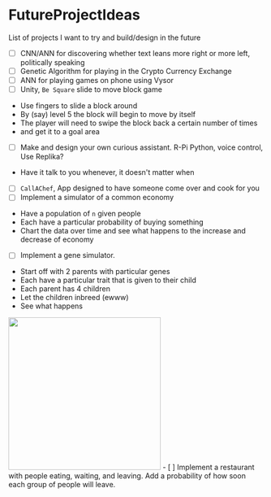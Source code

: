 # FutureProjectIdeas
List of projects I want to try and build/design in the future

- [ ] CNN/ANN for discovering whether text leans more right or more left, politically speaking
- [ ] Genetic Algorithm for playing in the Crypto Currency Exchange
- [ ] ANN for playing games on phone using Vysor
- [ ] Unity, `Be Square` slide to move block game
 - Use fingers to slide a block around
 - By (say) level 5 the block will begin to move by itself
 - The player will need to swipe the block back a certain number of times
 - and get it to a goal area
- [ ] Make and design your own curious assistant. R-Pi Python, voice control, Use Replika?
 - Have it talk to you whenever, it doesn't matter when
- [ ] `CallAChef`, App designed to have someone come over and cook for you
- [ ] Implement a simulator of a common economy
 - Have a population of `n` given people
 - Each have a particular probability of buying something
 - Chart the data over time and see what happens to the increase and decrease of economy
- [ ] Implement a gene simulator. 
 - Start off with 2 parents with particular genes
 - Each have a particular trait that is given to their child
 - Each parent has 4 children
 - Let the children inbreed (ewww) 
 - See what happens
<img src="https://i.imgur.com/XDaqs02.png" width=300>
 - [ ] Implement a restaurant with people eating, waiting, and leaving. Add a probability of how soon each group of people will leave. 
